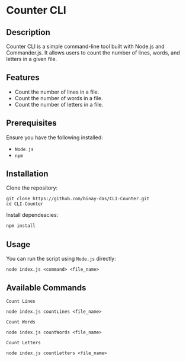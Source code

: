 # Counter CLI

## Description

Counter CLI is a simple command-line tool built with Node.js and Commander.js. It allows users to count the number of lines, words, and letters in a given file.

## Features

- Count the number of lines in a file.
- Count the number of words in a file.
- Count the number of letters in a file.

## Prerequisites

Ensure you have the following installed:

- `Node.js` 
- `npm`

## Installation

Clone the repository:

```
git clone https://github.com/binay-das/CLI-Counter.git
cd CLI-Counter
```
Install dependeacies:
```sh
npm install
```


## Usage
You can run the script using `Node.js` directly:

```
node index.js <command> <file_name>
```

## Available Commands
`Count Lines`
```
node index.js countLines <file_name>
```
`Count Words`
```
node index.js countWords <file_name>
```
`Count Letters`
```
node index.js countLetters <file_name>
```